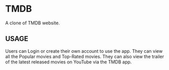 # TMDB

A clone of TMDB website.

## USAGE

Users can Login or create their own account to use the app. They can view all the Popular movies and Top-Rated movies. They can also view the trailer of the latest released movies on YouTube via the TMDB app.
